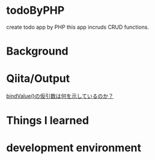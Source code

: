 # todoByPHP
create todo app by PHP
this app incruds CRUD functions.

# Background

# Qiita/Output

[bindValue()の仮引数は何を示しているのか？](https://qiita.com/cordy/items/e6d01a4f7ca001dabb41)

# Things I learned

# development environment